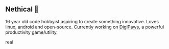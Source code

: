 ## Nethical 🤯
16 year old code hobbyist aspiring to create something innovative. Loves linux, android and open-source.
Currently working on [DigiPaws](https://github.com/nethical6/digi-paws), a powerful productivity game/utility.

real
